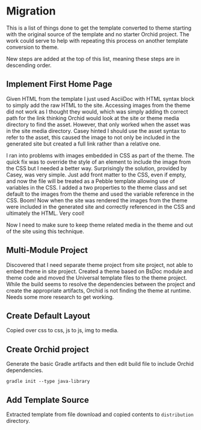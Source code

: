 # Migration
This is a list of things done to get the template converted to theme starting with the original source of the
template and no starter Orchid project. The work could serve to help with repeating this process on another template
conversion to theme.

New steps are added at the top of this list, meaning these steps are in descending order.

## Implement First Home Page
Given HTML from the template I just used AsciiDoc with HTML syntax block to simply add the raw HTML to the site. 
Accessing images from the theme did not work as I thought they would, which was simply adding th correct path for the
link thinking Orchid would look at the site or theme media directory to find the asset. However, that only worked when
the asset was in the site media directory. Casey hinted I should use the asset syntax to refer to the asset, this
caused the image to not only be included in the generated site but created a full link rather than a relative one.

I ran into problems with images embedded in CSS as part of the theme. The quick fix was to override the style of an
element to include the image from the CSS but I needed a better way. Surprisingly the solution, provided by Casey, was
very simple. Just add front matter to the CSS, even if empty, and now the file will be treated as a Pebble template
allowing use of variables in the CSS. I added a two properties to the theme class and set default to the images from 
the theme and used the variable reference in the CSS. Boom! Now when the site was rendered the images from the theme
were included in the generated site and correctly referenced in the CSS and ultimately the HTML. Very cool!

Now I need to make sure to keep theme related media in the theme and out of the site using this technique. 

## Multi-Module Project 
Discovered that I need separate theme project from site project, not able to embed theme in site project. Created a
theme based on BsDoc module and theme code and moved the Universal template files to the theme project. While the
build seems to resolve the dependencies between the project and create the appropriate artifacts, Orchid is not finding
the theme at runtime. Needs some more research to get working.

## Create Default Layout
Copied over css to css, js to js, img to media.
 
## Create Orchid project
Generate the basic Gradle artifacts and then edit build file to include Orchid dependencies.
```
gradle init --type java-library
```

## Add Template Source
Extracted template from file download and copied contents to `distribution` directory.

